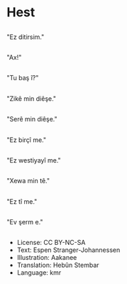 # Hest

##
"Ez ditirsim."

##
"Ax!"

##
"Tu baş î?"

##
"Zikê min diêşe."

##
"Serê min diêşe."

##
"Ez birçî me."

##
"Ez westiyayî me."

##
"Xewa min tê."

##
"Ez tî me."

##
"Ev şerm e."

##
* License: CC BY-NC-SA
* Text: Espen Stranger-Johannessen
* Illustration: Aakanee
* Translation: Hebûn Stembar
* Language: kmr
